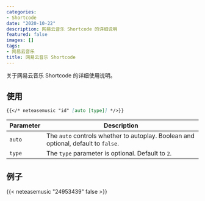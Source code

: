 ```yaml
---
categories:
- Shortcode
date: "2020-10-22"
description: 网易云音乐 Shortcode 的详细说明
featured: false
images: []
tags:
- 网易云音乐
title: 网易云音乐 Shortcode
---
```


关于网易云音乐 Shortcode 的详细使用说明。
<!--more-->

## 使用

```markdown
{{</* neteasemusic "id" [auto [type]] */>}}
```

| Parameter | Description |
|---|---|
| `auto` | The `auto` controls whether to autoplay. Boolean and optional, default to `false`.
| `type` | The `type` parameter is optional. Default to `2`.

## 例子

{{< neteasemusic "24953439" false >}}
